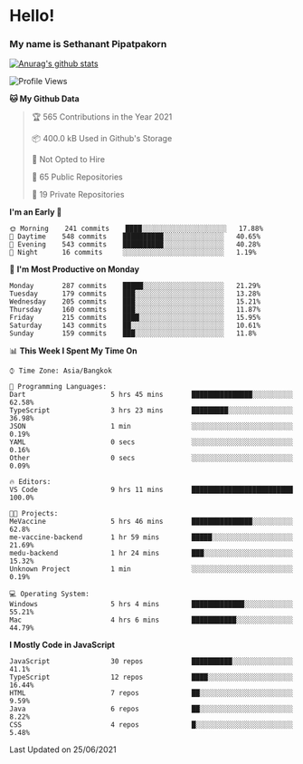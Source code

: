 # Hello!
### My name is Sethanant Pipatpakorn

[![Anurag's github stats](https://github-readme-stats.vercel.app/api?username=thetkpark&count_private=true&show_icons=true&theme=tokyonight)](https://github.com/anuraghazra/github-readme-stats)

<!--START_SECTION:waka-->
![Profile Views](http://img.shields.io/badge/Profile%20Views-11-blue)

**🐱 My Github Data** 

> 🏆 565 Contributions in the Year 2021
 > 
> 📦 400.0 kB Used in Github's Storage 
 > 
> 🚫 Not Opted to Hire
 > 
> 📜 65 Public Repositories 
 > 
> 🔑 19 Private Repositories  
 > 
**I'm an Early 🐤** 

```text
🌞 Morning    241 commits    ████░░░░░░░░░░░░░░░░░░░░░   17.88% 
🌆 Daytime    548 commits    ██████████░░░░░░░░░░░░░░░   40.65% 
🌃 Evening    543 commits    ██████████░░░░░░░░░░░░░░░   40.28% 
🌙 Night      16 commits     ░░░░░░░░░░░░░░░░░░░░░░░░░   1.19%

```
📅 **I'm Most Productive on Monday** 

```text
Monday       287 commits    █████░░░░░░░░░░░░░░░░░░░░   21.29% 
Tuesday      179 commits    ███░░░░░░░░░░░░░░░░░░░░░░   13.28% 
Wednesday    205 commits    ███░░░░░░░░░░░░░░░░░░░░░░   15.21% 
Thursday     160 commits    ███░░░░░░░░░░░░░░░░░░░░░░   11.87% 
Friday       215 commits    ████░░░░░░░░░░░░░░░░░░░░░   15.95% 
Saturday     143 commits    ██░░░░░░░░░░░░░░░░░░░░░░░   10.61% 
Sunday       159 commits    ███░░░░░░░░░░░░░░░░░░░░░░   11.8%

```


📊 **This Week I Spent My Time On** 

```text
⌚︎ Time Zone: Asia/Bangkok

💬 Programming Languages: 
Dart                     5 hrs 45 mins       ███████████████░░░░░░░░░░   62.58% 
TypeScript               3 hrs 23 mins       █████████░░░░░░░░░░░░░░░░   36.98% 
JSON                     1 min               ░░░░░░░░░░░░░░░░░░░░░░░░░   0.19% 
YAML                     0 secs              ░░░░░░░░░░░░░░░░░░░░░░░░░   0.16% 
Other                    0 secs              ░░░░░░░░░░░░░░░░░░░░░░░░░   0.09%

🔥 Editors: 
VS Code                  9 hrs 11 mins       █████████████████████████   100.0%

🐱‍💻 Projects: 
MeVaccine                5 hrs 46 mins       ███████████████░░░░░░░░░░   62.8% 
me-vaccine-backend       1 hr 59 mins        █████░░░░░░░░░░░░░░░░░░░░   21.69% 
medu-backend             1 hr 24 mins        ███░░░░░░░░░░░░░░░░░░░░░░   15.32% 
Unknown Project          1 min               ░░░░░░░░░░░░░░░░░░░░░░░░░   0.19%

💻 Operating System: 
Windows                  5 hrs 4 mins        █████████████░░░░░░░░░░░░   55.21% 
Mac                      4 hrs 6 mins        ███████████░░░░░░░░░░░░░░   44.79%

```

**I Mostly Code in JavaScript** 

```text
JavaScript               30 repos            ██████████░░░░░░░░░░░░░░░   41.1% 
TypeScript               12 repos            ████░░░░░░░░░░░░░░░░░░░░░   16.44% 
HTML                     7 repos             ██░░░░░░░░░░░░░░░░░░░░░░░   9.59% 
Java                     6 repos             ██░░░░░░░░░░░░░░░░░░░░░░░   8.22% 
CSS                      4 repos             █░░░░░░░░░░░░░░░░░░░░░░░░   5.48%

```



 Last Updated on 25/06/2021
<!--END_SECTION:waka-->
